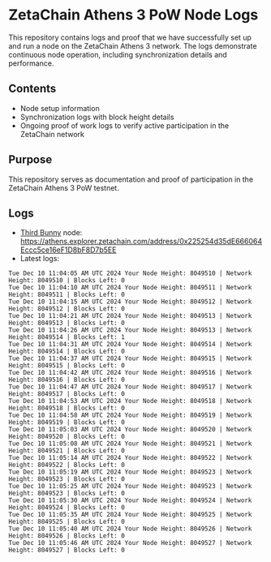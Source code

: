 # ZetaChain Athens 3 PoW Node Logs
This repository contains logs and proof that we have successfully set up and run a node on the ZetaChain Athens 3 network. The logs demonstrate continuous node operation, including synchronization details and performance.

## Contents
- Node setup information
- Synchronization logs with block height details
- Ongoing proof of work logs to verify active participation in the ZetaChain network

## Purpose
This repository serves as documentation and proof of participation in the ZetaChain Athens 3 PoW testnet.

## Logs

- [Third Bunny](https://thirdbunny.xyz/) node: https://athens.explorer.zetachain.com/address/0x225254d35dE666064Eccc5ce16eF1D8bF8D7b5EE
- Latest logs:
```
Tue Dec 10 11:04:05 AM UTC 2024 Your Node Height: 8049510 | Network Height: 8049510 | Blocks Left: 0
Tue Dec 10 11:04:10 AM UTC 2024 Your Node Height: 8049511 | Network Height: 8049511 | Blocks Left: 0
Tue Dec 10 11:04:15 AM UTC 2024 Your Node Height: 8049512 | Network Height: 8049512 | Blocks Left: 0
Tue Dec 10 11:04:21 AM UTC 2024 Your Node Height: 8049513 | Network Height: 8049513 | Blocks Left: 0
Tue Dec 10 11:04:26 AM UTC 2024 Your Node Height: 8049513 | Network Height: 8049514 | Blocks Left: 1
Tue Dec 10 11:04:31 AM UTC 2024 Your Node Height: 8049514 | Network Height: 8049514 | Blocks Left: 0
Tue Dec 10 11:04:37 AM UTC 2024 Your Node Height: 8049515 | Network Height: 8049515 | Blocks Left: 0
Tue Dec 10 11:04:42 AM UTC 2024 Your Node Height: 8049516 | Network Height: 8049516 | Blocks Left: 0
Tue Dec 10 11:04:47 AM UTC 2024 Your Node Height: 8049517 | Network Height: 8049517 | Blocks Left: 0
Tue Dec 10 11:04:53 AM UTC 2024 Your Node Height: 8049518 | Network Height: 8049518 | Blocks Left: 0
Tue Dec 10 11:04:58 AM UTC 2024 Your Node Height: 8049519 | Network Height: 8049519 | Blocks Left: 0
Tue Dec 10 11:05:03 AM UTC 2024 Your Node Height: 8049520 | Network Height: 8049520 | Blocks Left: 0
Tue Dec 10 11:05:08 AM UTC 2024 Your Node Height: 8049521 | Network Height: 8049521 | Blocks Left: 0
Tue Dec 10 11:05:14 AM UTC 2024 Your Node Height: 8049522 | Network Height: 8049522 | Blocks Left: 0
Tue Dec 10 11:05:19 AM UTC 2024 Your Node Height: 8049523 | Network Height: 8049523 | Blocks Left: 0
Tue Dec 10 11:05:25 AM UTC 2024 Your Node Height: 8049523 | Network Height: 8049523 | Blocks Left: 0
Tue Dec 10 11:05:30 AM UTC 2024 Your Node Height: 8049524 | Network Height: 8049524 | Blocks Left: 0
Tue Dec 10 11:05:35 AM UTC 2024 Your Node Height: 8049525 | Network Height: 8049525 | Blocks Left: 0
Tue Dec 10 11:05:40 AM UTC 2024 Your Node Height: 8049526 | Network Height: 8049526 | Blocks Left: 0
Tue Dec 10 11:05:46 AM UTC 2024 Your Node Height: 8049527 | Network Height: 8049527 | Blocks Left: 0
```
